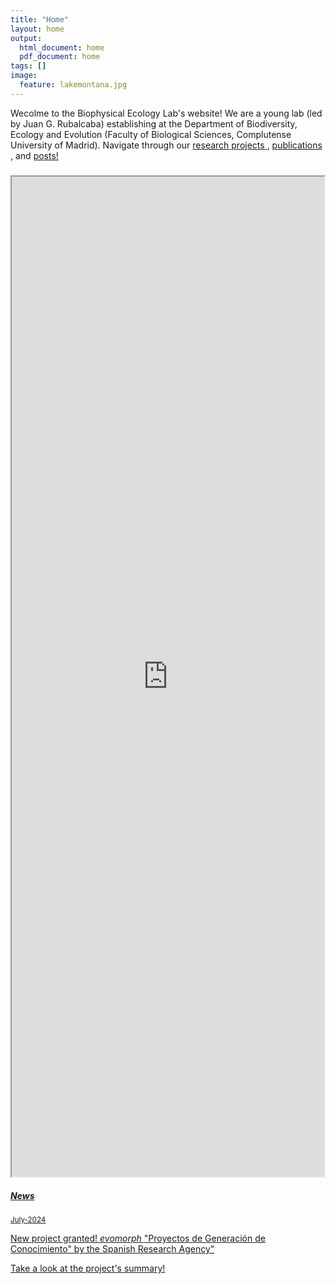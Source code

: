 ```yaml
---
title: "Home"
layout: home
output:
  html_document: home
  pdf_document: home
tags: []
image:
  feature: lakemontana.jpg
---
```

<p> Wecolme to the Biophysical Ecology Lab's website! We are a young lab (led by Juan G. Rubalcaba) establishing at the Department of Biodiversity, Ecology and Evolution (Faculty of Biological Sciences, Complutense University of Madrid). Navigate through our 
  <a href="https://jrubalcaba.github.io/research/"> research projects </a>,
  <a href="https://jrubalcaba.github.io/publications/"> publications </a>, and 
  <a href="https://jrubalcaba.github.io/posts/"> posts! </p>
<div class="grid">
    <div class="column12">
       <div class="content">
           <h5> </h5>
       <iframe style="width: 500px; height: 1600px;" src="https://jrubalcaba.github.io/twitter-embed/" width="300" height="150"></iframe>
       </div>
    </div>
    <div class="column12">
       <div class="content">
          <h5>News</h5> 
          <!---><!--->
          <small>July-2024</small>
           <p> New project granted! <i> evomorph </i> "Proyectos de Generación de Conocimiento" by the Spanish Research Agency" </p>
           <p> <a href="https://jrubalcaba.github.io/research/"> Take a look at the project's summary! </a> </p>
          <!---><!--->
    </div>
</div>
